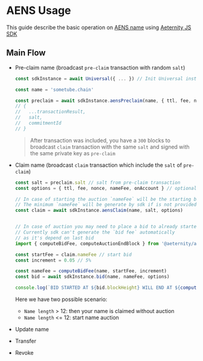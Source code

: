 # AENS Usage

This guide describe the basic operation on [AENS name](https://github.com/aeternity/protocol/blob/master/AENS.md) using [Aeternity JS SDK](https://github.com/aeternity/aepp-sdk-js)
 
## Main Flow

  - Pre-claim name (broadcast `pre-claim` transaction with random `salt`)
      ```js
      const sdkInstance = await Universal({ ... }) // Init Universal instance
    
      const name = 'sometube.chain'
      
      const preclaim = await sdkInstance.aensPreclaim(name, { ttl, fee, nonce })
      // {
      //   ...transactionResult,
      //   salt,
      //   commitmentId
      // } 
      ```
     >After transaction was included, you have a `300` blocks to broadcast `claim` transaction with
     the same `salt` and signed with the same private key as `pre-claim`

  - Claim name (broadcast `claim` transaction which include the `salt` of `pre-claim`)
      ```js
      const salt = preclaim.salt // salt from pre-claim transaction
      const options = { ttl, fee, nonce, nameFee, onAccount } // optional: overriding default
    
      // In case of starting the auction `nameFee` will be the starting bid
      // The minimum `nameFee` will be generate by sdk if is not provided in options
      const claim = await sdkInstance.aensClaim(name, salt, options)
      
      
      // In case of auction you may need to place a bid to already started auction
      // Currently sdk can't generate the `bid fee` automatically
      // as it's depend on last bid
      import { computeBidFee, computeAuctionEndBlock } from '@aeternity/aepp-sdk/es/tx/builder/helpers'
      
      const startFee = claim.nameFee // start bid
      const increment = 0.05 // 5%

      const nameFee = computeBidFee(name, startFee, increment)
      const bid = await sdkInstance.bid(name, nameFee, options)
    
      console.log(`BID STARTED AT ${bid.blockHeight} WILL END AT ${computeAuctionEndBlock(name, bid.blockHeight)}`)
      ```
      Here we have two possible scenario:
       * `Name length` > 12: then your name is claimed without auction
       * `Name length` <= 12: start name auction
       
  - Update name
  - Transfer
  - Revoke

